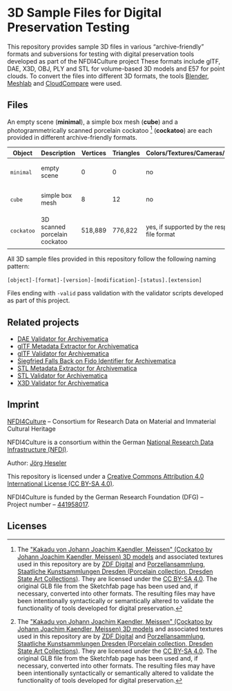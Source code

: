 # 3D Sample Files for Digital Preservation Testing

This repository provides sample 3D files in various “archive-friendly” formats and subversions for testing with digital preservation tools developed as part of the NFDI4Culture project These formats include glTF, DAE, X3D, OBJ, PLY and STL for volume-based 3D models and E57 for point clouds. To convert the files into different 3D formats, the tools [Blender](https://www.blender.org/), [Meshlab](https://www.meshlab.net/) and [CloudCompare](https://www.danielgm.net/cc/) were used.

## Files

An empty scene (**minimal**), a simple box mesh (**cube**) and a photogrammetrically scanned porcelain cockatoo [^1] (**cockatoo**) are each provided in different archive-friendly formats.

| Object     | Description                   | Vertices | Triangles | Colors/Textures/Cameras/Lighting                | Preview                             |
| ---------- | ----------------------------- | -------- | --------- | ----------------------------------------------- | ----------------------------------- |
| `minimal`  | empty scene                   | 0        | 0         | no                                              | ![](.github/media/minimal.jpg)      |
| `cube`     | simple box mesh               | 8        | 12        | no                                              | ![](.github/media/cube.jpg)         |
| `cockatoo` | 3D scanned porcelain cockatoo | 518,889  | 776,822   | yes, if supported by the respective file format | ![](.github/media/cockatoo.jpg)[^1] |

All 3D sample files provided in this repository follow the following naming pattern:

`[object]-[format]-[version]-[modification]-[status].[extension]`

Files ending with `-valid` pass validation with the validator scripts developed as part of this project.

## Related projects

- [DAE Validator for Archivematica](https://github.com/JoergHeseler/dae-validator-for-archivematica)
- [glTF Metadata Extractor for Archivematica](https://github.com/JoergHeseler/gltf-metadata-extractor-for-archivematica)
- [glTF Validator for Archivematica](https://github.com/JoergHeseler/gltf-validator-for-archivematica)
- [Siegfried Falls Back on Fido Identifier for Archivematica](https://github.com/JoergHeseler/siegfried-falls-back-on-fido-identifier-for-archivematica)
- [STL Metadata Extractor for Archivematica](https://github.com/JoergHeseler/stl-metadata-extractor-for-archivematica)
- [STL Validator for Archivematica](https://github.com/JoergHeseler/stl-validator-for-archivematica)
- [X3D Validator for Archivematica](https://github.com/JoergHeseler/x3d-validator-for-archivematica)

## Imprint

[NFDI4Culture](https://nfdi4culture.de/) – Consortium for Research Data on Material and Immaterial Cultural Heritage

NFDI4Culture is a consortium within the German [National Research Data Infrastructure (NFDI)](https://www.nfdi.de/).

Author: [Jörg Heseler](https://orcid.org/0000-0002-1497-627X)

This repository is licensed under a [Creative Commons Attribution 4.0 International License (CC BY-SA 4.0)](https://creativecommons.org/licenses/by-sa/4.0/).

NFDI4Culture is funded by the German Research Foundation (DFG) – Project number – [441958017](https://gepris.dfg.de/gepris/projekt/441958017).

## Licenses

[^1]: The ["Kakadu von Johann Joachim Kaendler, Meissen" (Cockatoo by Johann Joachim Kaendler, Meissen) 3D models](https://sketchfab.com/3d-models/cockatoo-von-johann-joachim-kaendler-meissen-ddebac799fa14d389a6acc68f9cbfcdf) and associated textures used in this repository are by [ZDF Digital](https://zdf.digital/) and [Porzellansammlung, Staatliche Kunstsammlungen Dresden (Porcelain collection, Dresden State Art Collections)](https://www.skd.museum/). They are licensed under the [CC BY-SA 4.0](https://creativecommons.org/licenses/by-sa/4.0/). The original GLB file from the Sketchfab page has been used and, if necessary, converted into other formats. The resulting files may have been intentionally syntactically or semantically altered to validate the functionality of tools developed for digital preservation.
